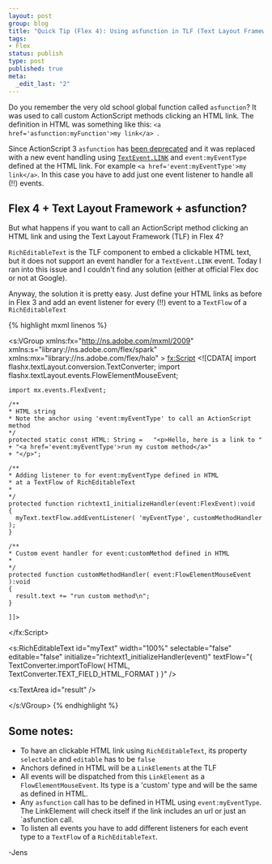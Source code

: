 ```yaml
--- 
layout: post
group: blog
title: "Quick Tip (Flex 4): Using asfunction in TLF (Text Layout Framework)"
tags: 
- Flex
status: publish
type: post
published: true
meta: 
  _edit_last: "2"
---
```

Do you remember the very old school global function called  `asfunction`? It was used to call custom ActionScript methods clicking an HTML link. The definition in HTML was something like this: `<a href='asfunction:myFunction'>my link</a> `.

<!--more-->

Since ActionScript 3 `asfunction` has [been deprecated](http://www.adobe.com/devnet/actionscript/as3_migration_table.html) and
it was replaced with a new event handling using [`TextEvent.LINK`](http://help.adobe.com/en_US/FlashPlatform/beta/reference/actionscript/3/flash/events/TextEvent.html#LINK) and
`event:myEventType` defined at the HTML link. For example `<a href='event:myEventType'>my link</a>`.
In this case you have to add just one event listener to handle all (!!) events.

## Flex 4 + Text Layout Framework + asfunction?

But what happens if you want to call an ActionScript method clicking an HTML link and using the Text Layout Framework (TLF) in Flex 4?

`RichEditableText` is the TLF component to embed a clickable HTML text, but it does not support an event handler for a `TextEvent.LINK` event.
Today I ran into this issue and I couldn't find any solution (either at official Flex doc or not at Google).

Anyway, the solution it is pretty easy. Just define your HTML links as before in Flex 3 and add an event
listener for every (!!) event to a `TextFlow` of a `RichEditableText`

{% highlight mxml linenos %}
<?xml version="1.0" encoding="utf-8"?>
<s:VGroup
    xmlns:fx="http://ns.adobe.com/mxml/2009"
    xmlns:s="library://ns.adobe.com/flex/spark"
    xmlns:mx="library://ns.adobe.com/flex/halo"
    >
  <fx:Script>
    <![CDATA[
    import flashx.textLayout.conversion.TextConverter;
    import flashx.textLayout.events.FlowElementMouseEvent;

    import mx.events.FlexEvent;

    /**
    * HTML string
    * Note the anchor using 'event:myEventType' to call an ActionScript method
    */
    protected static const HTML: String = 	"<p>Hello, here is a link to "
    + "<a href='event:myEventType'>run my custom method</a>"
    + "</p>";

    /**
    * Adding listener to for event:myEventType defined in HTML
    * at a TextFlow of RichEditableText
    *
    */
    protected function richtext1_initializeHandler(event:FlexEvent):void
    {
      myText.textFlow.addEventListener( 'myEventType', customMethodHandler );
    }

    /**
    * Custom event handler for event:customMethod defined in HTML
    *
    */
    protected function customMethodHandler( event:FlowElementMouseEvent ):void
    {
      result.text += "run custom method\n";
    }

    ]]>
  </fx:Script>


  <s:RichEditableText
      id="myText"
      width="100%"
      selectable="false"
      editable="false"
      initialize="richtext1_initializeHandler(event)"
      textFlow="{ TextConverter.importToFlow( HTML, TextConverter.TEXT_FIELD_HTML_FORMAT ) }"
      />

  <s:TextArea
      id="result"
      />


</s:VGroup>
{% endhighlight %}


## Some notes:

*   To have an clickable HTML link using `RichEditableText`, its property `selectable` and `editable` has to be `false`
*   Anchors defined in HTML will be a `LinkElements` at the TLF
*   All events will be dispatched from this `LinkElement` as a `FlowElementMouseEvent`. Its type is a 'custom' type and will be the same as defined in HTML.
*   Any `asfunction` call has to be defined in HTML using `event:myEventType`. The LinkElement will check itself if the link includes an url or just an `asfunction call.
*   To listen all events you have to add different listeners for each event type to a `TextFlow` of a `RichEditableText`.

-Jens

